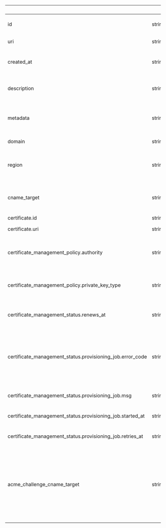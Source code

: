 
|&nbsp;|&nbsp;|&nbsp;|&nbsp;|
|---|---|---|---|
| id | string | | unique reserved domain resource identifier |
| uri | string | | URI of the reserved domain API resource |
| created_at | string | | timestamp when the reserved domain was created, RFC 3339 format |
| description | string | | human-readable description of what this reserved domain will be used for |
| metadata | string | | arbitrary user-defined machine-readable data of this reserved domain. Optional, max 4096 bytes. |
| domain | string | | hostname of the reserved domain |
| region | string | | reserve the domain in this geographic ngrok datacenter. Optional, default is us. (au, eu, ap, us, jp, in, sa) |
| cname_target | string | | DNS CNAME target for a custom hostname, or null if the reserved domain is a subdomain of *.ngrok.io |
| certificate.id | string | | a resource identifier |
| certificate.uri | string | | a uri for locating a resource |
| certificate_management_policy.authority | string | | certificate authority to request certificates from. The only supported value is letsencrypt. |
| certificate_management_policy.private_key_type | string | | type of private key to use when requesting certificates. Defaults to rsa, can be either rsa or ecdsa. |
| certificate_management_status.renews_at | string | | timestamp when the next renewal will be requested, RFC 3339 format |
| certificate_management_status.provisioning_job.error_code | string | | if present, an error code indicating why provisioning is failing. It may be either a temporary condition (INTERNAL_ERROR), or a permanent one the user must correct (DNS_ERROR). |
| certificate_management_status.provisioning_job.msg | string | | a message describing the current status or error |
| certificate_management_status.provisioning_job.started_at | string | | timestamp when the provisioning job started, RFC 3339 format |
| certificate_management_status.provisioning_job.retries_at | string | | timestamp when the provisioning job will be retried |
| acme_challenge_cname_target | string | | DNS CNAME target for the host _acme-challenge.example.com, where example.com is your reserved domain name. This is required to issue certificates for wildcard, non-ngrok reserved domains. Must be null for non-wildcard domains and ngrok subdomains. |